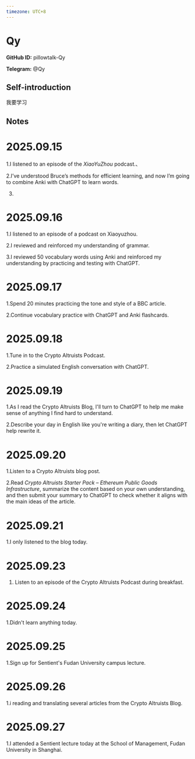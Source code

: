 ```yaml
---
timezone: UTC+8
---
```


# Qy

**GitHub ID:** pillowtalk-Qy

**Telegram:** @Qy

## Self-introduction

我要学习

## Notes
<!-- Content_START -->
# 2025.09.15
<!-- DAILY_CHECKIN_2025-09-15_START -->
1.I listened to an episode of the _XiaoYuZhou_ podcast.、

2.I’ve understood Bruce’s methods for efficient learning, and now I’m going to combine Anki with ChatGPT to learn words.

3.
<!-- DAILY_CHECKIN_2025-09-15_END -->


# 2025.09.16
<!-- DAILY_CHECKIN_2025-09-16_START -->
1.I listened to an episode of a podcast on Xiaoyuzhou.

2.I reviewed and reinforced my understanding of grammar.

3.I reviewed 50 vocabulary words using Anki and reinforced my understanding by practicing and testing with ChatGPT.
<!-- DAILY_CHECKIN_2025-09-16_END -->


# 2025.09.17
<!-- DAILY_CHECKIN_2025-09-17_START -->
1.Spend 20 minutes practicing the tone and style of a BBC article.

2.Continue vocabulary practice with ChatGPT and Anki flashcards.
<!-- DAILY_CHECKIN_2025-09-17_END -->


# 2025.09.18
<!-- DAILY_CHECKIN_2025-09-18_START -->
1.Tune in to the Crypto Altruists Podcast.

2.Practice a simulated English conversation with ChatGPT.
<!-- DAILY_CHECKIN_2025-09-18_END -->


# 2025.09.19
<!-- DAILY_CHECKIN_2025-09-19_START -->
1.As I read the Crypto Altruists Blog, I'll turn to ChatGPT to help me make sense of anything I find hard to understand.

2.Describe your day in English like you're writing a diary, then let ChatGPT help rewrite it.
<!-- DAILY_CHECKIN_2025-09-19_END -->


# 2025.09.20
<!-- DAILY_CHECKIN_2025-09-20_START -->
1.Listen to a Crypto Altruists blog post.

2.Read _Crypto Altruists Starter Pack – Ethereum Public Goods Infrastructure_, summarize the content based on your own understanding, and then submit your summary to ChatGPT to check whether it aligns with the main ideas of the article.
<!-- DAILY_CHECKIN_2025-09-20_END -->


# 2025.09.21
<!-- DAILY_CHECKIN_2025-09-21_START -->
1.I only listened to the blog today.
<!-- DAILY_CHECKIN_2025-09-21_END -->


# 2025.09.23
<!-- DAILY_CHECKIN_2025-09-23_START -->
1.  Listen to an episode of the Crypto Altruists Podcast during breakfast.
<!-- DAILY_CHECKIN_2025-09-23_END -->


# 2025.09.24
<!-- DAILY_CHECKIN_2025-09-24_START -->
1.Didn't learn anything today.
<!-- DAILY_CHECKIN_2025-09-24_END -->


# 2025.09.25
<!-- DAILY_CHECKIN_2025-09-25_START -->
1.Sign up for Sentient's Fudan University campus lecture.
<!-- DAILY_CHECKIN_2025-09-25_END -->


# 2025.09.26
<!-- DAILY_CHECKIN_2025-09-26_START -->
1.i reading and translating several articles from the Crypto Altruists Blog.
<!-- DAILY_CHECKIN_2025-09-26_END -->


# 2025.09.27
<!-- DAILY_CHECKIN_2025-09-27_START -->
1.I attended a Sentient lecture today at the School of Management, Fudan University in Shanghai.
<!-- DAILY_CHECKIN_2025-09-27_END -->
<!-- Content_END -->
